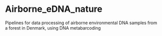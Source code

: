 # Airborne_eDNA_nature
Pipelines for data processing of airborne environmental DNA samples from a forest in Denmark, using DNA metabarcoding
